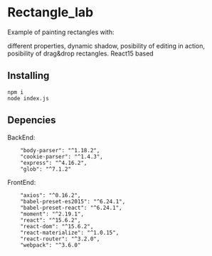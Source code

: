 # Rectangle_lab

Example of painting rectangles with: 

different properties,
dynamic shadow,
posibility of editing in action,
posibility of drag&drop rectangles.
React15 based

## Installing

```
npm i
node index.js
```

## Depencies

BackEnd:
```
    "body-parser": "^1.18.2",
    "cookie-parser": "^1.4.3",
    "express": "^4.16.2",
    "glob": "^7.1.2"
```

FrontEnd:
```
    "axios": "^0.16.2",
    "babel-preset-es2015": "^6.24.1",
    "babel-preset-react": "^6.24.1",
    "moment": "^2.19.1",
    "react": "^15.6.2",
    "react-dom": "^15.6.2",
    "react-materialize": "^1.0.15",
    "react-router": "^3.2.0",
    "webpack": "^3.6.0"
```